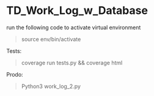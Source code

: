 # TD_Work_Log_w_Database

run the following code to activate virtual environment

> source env/bin/activate

Tests:

> coverage run tests.py && coverage html

Prodo:

> Python3 work_log_2.py